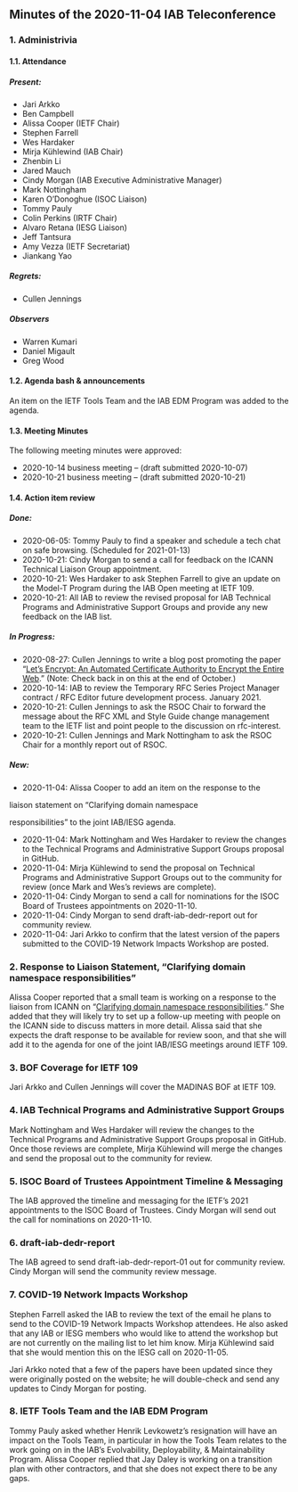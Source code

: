 
Minutes of the 2020-11-04 IAB Teleconference
--------------------------------------------


### 1. Administrivia


#### 1.1. Attendance


##### Present:


* Jari Arkko
* Ben Campbell
* Alissa Cooper (IETF Chair)
* Stephen Farrell
* Wes Hardaker
* Mirja Kühlewind (IAB Chair)
* Zhenbin Li
* Jared Mauch
* Cindy Morgan (IAB Executive Administrative Manager)
* Mark Nottingham
* Karen O’Donoghue (ISOC Liaison)
* Tommy Pauly
* Colin Perkins (IRTF Chair)
* Alvaro Retana (IESG Liaison)
* Jeff Tantsura
* Amy Vezza (IETF Secretariat)
* Jiankang Yao


##### Regrets:


* Cullen Jennings


##### Observers


* Warren Kumari
* Daniel Migault
* Greg Wood


#### 1.2. Agenda bash & announcements


An item on the IETF Tools Team and the IAB EDM Program was added to the agenda.


#### 1.3. Meeting Minutes


The following meeting minutes were approved:


* 2020-10-14 business meeting – (draft submitted 2020-10-07)
* 2020-10-21 business meeting – (draft submitted 2020-10-21)


#### 1.4. Action item review


##### Done:


* 2020-06-05: Tommy Pauly to find a speaker and schedule a tech chat on safe browsing. (Scheduled for 2021-01-13)
* 2020-10-21: Cindy Morgan to send a call for feedback on the ICANN Technical Liaison Group appointment.
* 2020-10-21: Wes Hardaker to ask Stephen Farrell to give an update on the Model-T Program during the IAB Open meeting at IETF 109.
* 2020-10-21: All IAB to review the revised proposal for IAB Technical Programs and Administrative Support Groups and provide any new feedback on the IAB list.


##### In Progress:


* 2020-08-27: Cullen Jennings to write a blog post promoting the paper “[Let’s Encrypt: An Automated Certificate Authority to Encrypt the Entire Web](https://jhalderm.com/pub/papers/letsencrypt-ccs19.pdf).” (Note: Check back in on this at the end of October.)
* 2020-10-14: IAB to review the Temporary RFC Series Project Manager contract / RFC Editor future development process. January 2021.
* 2020-10-21: Cullen Jennings to ask the RSOC Chair to forward the message about the RFC XML and Style Guide change management team to the IETF list and point people to the discussion on rfc-interest.
* 2020-10-21: Cullen Jennings and Mark Nottingham to ask the RSOC Chair for a monthly report out of RSOC.


##### New:


* 2020-11-04: Alissa Cooper to add an item on the response to the  

liaison statement on “Clarifying domain namespace  

responsibilities” to the joint IAB/IESG agenda.
* 2020-11-04: Mark Nottingham and Wes Hardaker to review the changes to the Technical Programs and Administrative Support Groups proposal in GitHub.
* 2020-11-04: Mirja Kühlewind to send the proposal on Technical Programs and Administrative Support Groups out to the community for review (once Mark and Wes’s reviews are complete).
* 2020-11-04: Cindy Morgan to send a call for nominations for the ISOC Board of Trustees appointments on 2020-11-10.
* 2020-11-04: Cindy Morgan to send draft-iab-dedr-report out for community review.
* 2020-11-04: Jari Arkko to confirm that the latest version of the papers submitted to the COVID-19 Network Impacts Workshop are posted.


### 2. Response to Liaison Statement, “Clarifying domain namespace responsibilities”


Alissa Cooper reported that a small team is working on a response to the liaison from ICANN on “[Clarifying domain namespace responsibilities](https://datatracker.ietf.org/liaison/1705/).” She added that they will likely try to set up a follow-up meeting with people on the ICANN side to discuss matters in more detail. Alissa said that she expects the draft response to be available for review soon, and that she will add it to the agenda for one of the joint IAB/IESG meetings around IETF 109.


### 3. BOF Coverage for IETF 109


Jari Arkko and Cullen Jennings will cover the MADINAS BOF at IETF 109.


### 4. IAB Technical Programs and Administrative Support Groups


Mark Nottingham and Wes Hardaker will review the changes to the Technical Programs and Administrative Support Groups proposal in GitHub. Once those reviews are complete, Mirja Kühlewind will merge the changes and send the proposal out to the community for review.


### 5. ISOC Board of Trustees Appointment Timeline & Messaging


The IAB approved the timeline and messaging for the IETF’s 2021 appointments to the ISOC Board of Trustees. Cindy Morgan will send out the call for nominations on 2020-11-10.


### 6. draft-iab-dedr-report


The IAB agreed to send draft-iab-dedr-report-01 out for community review. Cindy Morgan will send the community review message.


### 7. COVID-19 Network Impacts Workshop


Stephen Farrell asked the IAB to review the text of the email he plans to send to the COVID-19 Network Impacts Workshop attendees. He also asked that any IAB or IESG members who would like to attend the workshop but are not currently on the mailing list to let him know. Mirja Kühlewind said that she would mention this on the IESG call on 2020-11-05.


Jari Arkko noted that a few of the papers have been updated since they were originally posted on the website; he will double-check and send any updates to Cindy Morgan for posting.


### 8. IETF Tools Team and the IAB EDM Program


Tommy Pauly asked whether Henrik Levkowetz’s resignation will have an impact on the Tools Team, in particular in how the Tools Team relates to the work going on in the IAB’s Evolvability, Deployability, & Maintainability Program. Alissa Cooper replied that Jay Daley is working on a transition plan with other contractors, and that she does not expect there to be any gaps.


